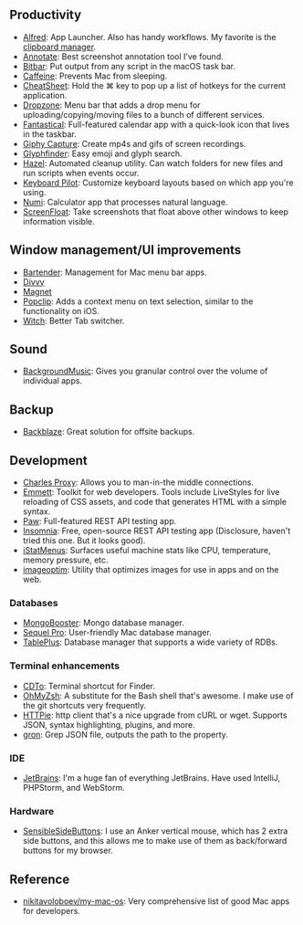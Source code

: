 ## Productivity

* [Alfred](https://www.alfredapp.com/): App Launcher. Also has handy workflows. My favorite is the [clipboard manager](https://www.alfredapp.com/help/features/clipboard/).
* [Annotate](https://itunes.apple.com/us/app/annotate-capture-screenshot/id918207447?mt=12): Best screenshot annotation tool I've found.
* [Bitbar](https://getbitbar.com): Put output from any script in the macOS task bar.
* [Caffeine](https://caffeine.en.softonic.com/mac): Prevents Mac from sleeping.
* [CheatSheet](https://www.mediaatelier.com/CheatSheet/): Hold the ⌘ key to pop up a list of hotkeys for the current application.
* [Dropzone](https://aptonic.com/): Menu bar that adds a drop menu for uploading/copying/moving files to a bunch of different services.
* [Fantastical](https://flexibits.com/fantastical): Full-featured calendar app with a quick-look icon that lives in the taskbar.
* [Giphy Capture](https://giphy.com/apps/giphycapture): Create mp4s and gifs of screen recordings.
* [Glyphfinder](https://www.glyphfinder.com/): Easy emoji and glyph search.
* [Hazel](https://www.noodlesoft.com/): Automated cleanup utility. Can watch folders for new files and run scripts when events occur.
* [Keyboard Pilot](http://tinybird.com/mac/keyboard-pilot.html): Customize keyboard layouts based on which app you're using.
* [Numi](https://numi.app/): Calculator app that processes natural language. 
* [ScreenFloat](https://itunes.apple.com/us/app/screenfloat-more-useful-screenshots/id414528154?mt=12): Take screenshots that float above other windows to keep information visible.

## Window management/UI improvements

* [Bartender](https://www.macbartender.com/): Management for Mac menu bar apps.
* [Divvy](https://itunes.apple.com/us/app/divvy-window-manager/id413857545?mt=12)
* [Magnet](https://itunes.apple.com/us/app/magnet/id441258766?mt=12)
* [Popclip](https://geo.itunes.apple.com/nz/app/popclip/id445189367): Adds a context menu on text selection, similar to the functionality on iOS.
* [Witch](https://manytricks.com/witch/): Better Tab switcher.

## Sound

* [BackgroundMusic](https://github.com/kyleneideck/BackgroundMusic): Gives you granular control over the volume of individual apps.

## Backup

* [Backblaze](https://www.backblaze.com): Great solution for offsite backups.

## Development

* [Charles Proxy](https://www.charlesproxy.com/): Allows you to man-in-the middle connections.
* [Emmett](https://emmet.io/): Toolkit for web developers. Tools include LiveStyles for live reloading of CSS assets, and code that generates HTML with a simple syntax.
* [Paw](https://paw.cloud/): Full-featured REST API testing app.
* [Insomnia](https://insomnia.rest/): Free, open-source REST API testing app (Disclosure, haven't tried this one. But it looks good).
* [iStatMenus](https://bjango.com/mac/istatmenus/): Surfaces useful machine stats like CPU, temperature, memory pressure, etc.
* [imageoptim](https://imageoptim.com/mac): Utility that optimizes images for use in apps and on the web.

### Databases

* [MongoBooster](https://mongobooster.com/downloads): Mongo database manager.
* [Sequel Pro](https://www.sequelpro.com/): User-friendly Mac database manager.
* [TablePlus](https://tableplus.com/): Database manager that supports a wide variety of RDBs.

### Terminal enhancements

* [CDTo](https://github.com/jbtule/cdto): Terminal shortcut for Finder.
* [OhMyZsh](https://github.com/robbyrussell/oh-my-zsh): A substitute for the Bash shell that's awesome. I make use of the git shortcuts very frequently.
* [HTTPie](https://httpie.org/): http client that's a nice upgrade from cURL or wget. Supports JSON, syntax highlighting, plugins, and more.
* [gron](https://github.com/tomnomnom/gron): Grep JSON file, outputs the path to the property.

### IDE

* [JetBrains](https://www.jetbrains.com/): I'm a huge fan of everything JetBrains. Have used IntelliJ, PHPStorm, and WebStorm.

### Hardware

* [SensibleSideButtons](https://sensible-side-buttons.archagon.net/): I use an Anker vertical mouse, which has 2 extra side buttons, and this allows me to make use of them as back/forward buttons for my browser.

## Reference

* [nikitavoloboev/my-mac-os](https://github.com/nikitavoloboev/my-mac-os): Very comprehensive list of good Mac apps for developers.
